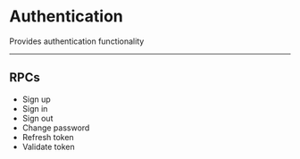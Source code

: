 # Authentication

Provides authentication functionality
____

## RPCs

- Sign up
- Sign in
- Sign out
- Change password
- Refresh token
- Validate token